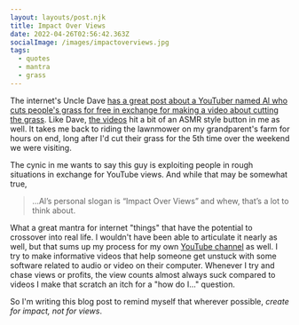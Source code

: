```yaml
---
layout: layouts/post.njk
title: Impact Over Views
date: 2022-04-26T02:56:42.363Z
socialImage: /images/impactoverviews.jpg
tags:
  - quotes
  - mantra
  - grass
---
```

The internet's Uncle Dave [has a great post about a YouTuber named Al who cuts people's grass for free in exchange for making a video about cutting the grass](https://daverupert.com/2022/04/inspiration-in-the-tall-grass/). Like Dave, [the videos](https://www.youtube.com/watch?v=zmoUXKHp3Bw) hit a bit of an ASMR style button in me as well. It takes me back to riding the lawnmower on my grandparent's farm for hours on end, long after I'd cut their grass for the 5th time over the weekend we were visiting.

The cynic in me wants to say this guy is exploiting people in rough situations in exchange for YouTube views. And while that may be somewhat true, 

> ...Al’s personal slogan is “Impact Over Views” and whew, that’s a lot to think about. 

What a great mantra for internet "things" that have the potential to crossover into real life. I wouldn't have been able to articulate it nearly as well, but that sums up my process for my own [YouTube channel](https://www.youtube.com/c/lemonproductionsca) as well. I try to make informative videos that help someone get unstuck with some software related to audio or video on their computer. Whenever I try and chase views or profits, the view counts almost always suck compared to videos I make that scratch an itch for a "how do I..." question.

So I'm writing this blog post to remind myself that wherever possible, *create for impact, not for views*.